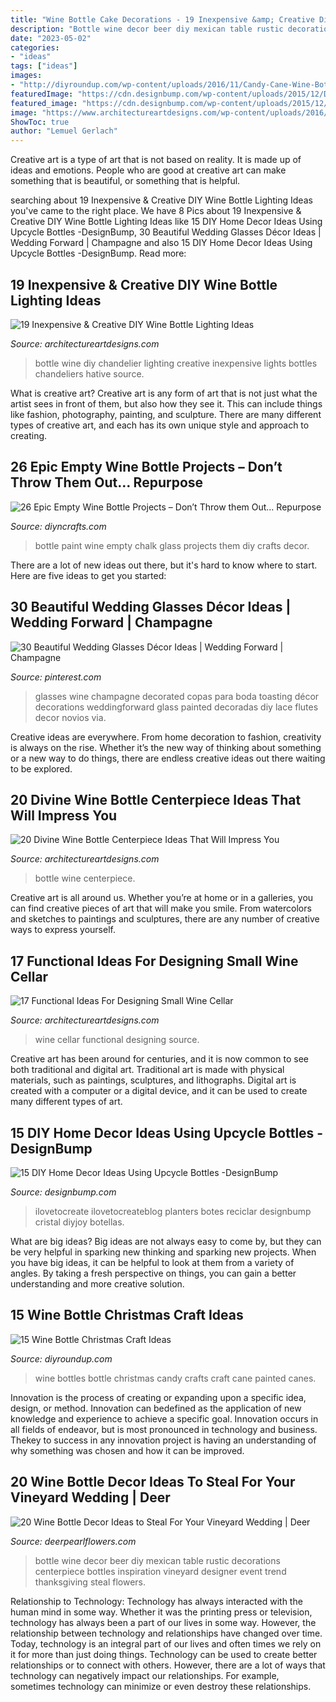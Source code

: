```yaml
---
title: "Wine Bottle Cake Decorations - 19 Inexpensive &amp; Creative Diy Wine Bottle Lighting Ideas"
description: "Bottle wine decor beer diy mexican table rustic decorations centerpiece bottles inspiration vineyard designer event trend thanksgiving steal flowers"
date: "2023-05-02"
categories:
- "ideas"
tags: ["ideas"]
images:
- "http://diyroundup.com/wp-content/uploads/2016/11/Candy-Cane-Wine-Bottles.jpg"
featuredImage: "https://cdn.designbump.com/wp-content/uploads/2015/12/DIY-Home-Decor-Ideas-with-Upcycle-Bottles-8.jpg"
featured_image: "https://cdn.designbump.com/wp-content/uploads/2015/12/DIY-Home-Decor-Ideas-with-Upcycle-Bottles-8.jpg"
image: "https://www.architectureartdesigns.com/wp-content/uploads/2016/10/1-27-630x840.jpg"
ShowToc: true
author: "Lemuel Gerlach"
---
```



Creative art is a type of art that is not based on reality. It is made up of ideas and emotions. People who are good at creative art can make something that is beautiful, or something that is helpful.

	

		
searching about 19 Inexpensive &amp; Creative DIY Wine Bottle Lighting Ideas you've came to the right place. We have 8 Pics about 19 Inexpensive &amp; Creative DIY Wine Bottle Lighting Ideas like 15 DIY Home Decor Ideas Using Upcycle Bottles -DesignBump, 30 Beautiful Wedding Glasses Décor Ideas | Wedding Forward | Champagne and also 15 DIY Home Decor Ideas Using Upcycle Bottles -DesignBump. Read more:
		
    
## 19 Inexpensive &amp; Creative DIY Wine Bottle Lighting Ideas

<img loading=lazy src="https://www.architectureartdesigns.com/wp-content/uploads/2015/01/152-630x956.jpg" onerror="this.onerror=null;this.src='https://tse2.mm.bing.net/th?id=OIP.NhzMN23M49eMeo1aga7N3AHaLP&amp;pid=15.1';" alt="19 Inexpensive &amp; Creative DIY Wine Bottle Lighting Ideas">

_Source: architectureartdesigns.com_

>bottle wine diy chandelier lighting creative inexpensive lights bottles chandeliers hative source. 

	

What is creative art?
Creative art is any form of art that is not just what the artist sees in front of them, but also how they see it. This can include things like fashion, photography, painting, and sculpture. There are many different types of creative art, and each has its own unique style and approach to creating.

    
## 26 Epic Empty Wine Bottle Projects – Don’t Throw Them Out… Repurpose

<img loading=lazy src="https://cdn.diyncrafts.com/wp-content/uploads/2015/09/10-chalk-paint.jpg" onerror="this.onerror=null;this.src='https://tse2.mm.bing.net/th?id=OIP.r5ZfkNedTjfVkOWjqHhrewAAAA&amp;pid=15.1';" alt="26 Epic Empty Wine Bottle Projects – Don’t Throw them Out… Repurpose">

_Source: diyncrafts.com_

>bottle paint wine empty chalk glass projects them diy crafts decor. 

	

There are a lot of new ideas out there, but it's hard to know where to start. Here are five ideas to get you started: 

    
## 30 Beautiful Wedding Glasses Décor Ideas | Wedding Forward | Champagne

<img loading=lazy src="https://i.pinimg.com/736x/10/48/da/1048da1bec1371aec047b8ebd7e09a4f.jpg" onerror="this.onerror=null;this.src='https://tse3.mm.bing.net/th?id=OIP.bbdeILlJmWJP4dj1aqg2PQHaLG&amp;pid=15.1';" alt="30 Beautiful Wedding Glasses Décor Ideas | Wedding Forward | Champagne">

_Source: pinterest.com_

>glasses wine champagne decorated copas para boda toasting décor decorations weddingforward glass painted decoradas diy lace flutes decor novios via. 

	

Creative ideas are everywhere. From home decoration to fashion, creativity is always on the rise. Whether it’s the new way of thinking about something or a new way to do things, there are endless creative ideas out there waiting to be explored.

    
## 20 Divine Wine Bottle Centerpiece Ideas That Will Impress You

<img loading=lazy src="https://www.architectureartdesigns.com/wp-content/uploads/2016/10/1-27-630x840.jpg" onerror="this.onerror=null;this.src='https://tse3.mm.bing.net/th?id=OIP.7cTatnLuyIJ3wo3AaiYd3QHaJ4&amp;pid=15.1';" alt="20 Divine Wine Bottle Centerpiece Ideas That Will Impress You">

_Source: architectureartdesigns.com_

>bottle wine centerpiece. 

	

Creative art is all around us. Whether you’re at home or in a galleries, you can find creative pieces of art that will make you smile. From watercolors and sketches to paintings and sculptures, there are any number of creative ways to express yourself.

    
## 17 Functional Ideas For Designing Small Wine Cellar

<img loading=lazy src="https://www.architectureartdesigns.com/wp-content/uploads/2016/07/4-2.jpg" onerror="this.onerror=null;this.src='https://tse2.mm.bing.net/th?id=OIP.uO1bEHE4yH5ldGhJcSah4gAAAA&amp;pid=15.1';" alt="17 Functional Ideas For Designing Small Wine Cellar">

_Source: architectureartdesigns.com_

>wine cellar functional designing source. 

	

Creative art has been around for centuries, and it is now common to see both traditional and digital art. Traditional art is made with physical materials, such as paintings, sculptures, and lithographs. Digital art is created with a computer or a digital device, and it can be used to create many different types of art.

    
## 15 DIY Home Decor Ideas Using Upcycle Bottles -DesignBump

<img loading=lazy src="https://cdn.designbump.com/wp-content/uploads/2015/12/DIY-Home-Decor-Ideas-with-Upcycle-Bottles-8.jpg" onerror="this.onerror=null;this.src='https://tse2.mm.bing.net/th?id=OIP.YvTUVF4Nocd-AHmKjdqSqAHaOs&amp;pid=15.1';" alt="15 DIY Home Decor Ideas Using Upcycle Bottles -DesignBump">

_Source: designbump.com_

>ilovetocreate ilovetocreateblog planters botes reciclar designbump cristal diyjoy botellas. 

	

What are big ideas?
Big ideas are not always easy to come by, but they can be very helpful in sparking new thinking and sparking new projects. When you have big ideas, it can be helpful to look at them from a variety of angles. By taking a fresh perspective on things, you can gain a better understanding and more creative solution.

    
## 15 Wine Bottle Christmas Craft Ideas

<img loading=lazy src="http://diyroundup.com/wp-content/uploads/2016/11/Candy-Cane-Wine-Bottles.jpg" onerror="this.onerror=null;this.src='https://tse2.mm.bing.net/th?id=OIP.J0LgBCv_Bo6SG6hrjTCb3gHaJ3&amp;pid=15.1';" alt="15 Wine Bottle Christmas Craft Ideas">

_Source: diyroundup.com_

>wine bottles bottle christmas candy crafts craft cane painted canes. 

	

Innovation is the process of creating or expanding upon a specific idea, design, or method. Innovation can bedefined as the application of new knowledge and experience to achieve a specific goal. Innovation occurs in all fields of endeavor, but is most pronounced in technology and business. Thekey to success in any innovation project is having an understanding of why something was chosen and how it can be improved.

    
## 20 Wine Bottle Decor Ideas To Steal For Your Vineyard Wedding | Deer

<img loading=lazy src="https://www.deerpearlflowers.com/wp-content/uploads/2016/05/DIY-beer-bottle-centerpiece.-From-event-designer-Jasmyne-Pink-of-Perfection-Events.jpg" onerror="this.onerror=null;this.src='https://tse1.mm.bing.net/th?id=OIP.s8alpElmE0r_Z5NlZ1XqPQHaLH&amp;pid=15.1';" alt="20 Wine Bottle Decor Ideas to Steal For Your Vineyard Wedding | Deer">

_Source: deerpearlflowers.com_

>bottle wine decor beer diy mexican table rustic decorations centerpiece bottles inspiration vineyard designer event trend thanksgiving steal flowers. 

	

Relationship to Technology:
Technology has always interacted with the human mind in some way. Whether it was the printing press or television, technology has always been a part of our lives in some way. However, the relationship between technology and relationships have changed over time. 
Today, technology is an integral part of our lives and often times we rely on it for more than just doing things. Technology can be used to create better relationships or to connect with others. However, there are a lot of ways that technology can negatively impact our relationships. For example, sometimes technology can minimize or even destroy these relationships.

